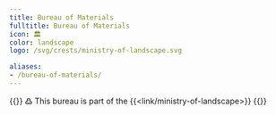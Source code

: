 ```yaml
---
title: Bureau of Materials
fulltitle: Bureau of Materials
icon: 🏛️
color: landscape
logo: /svg/crests/ministry-of-landscape.svg

aliases:
- /bureau-of-materials/
---
```

{{<note>}}
߷ This bureau is part of the {{<link/ministry-of-landscape>}}
{{</note>}}